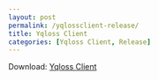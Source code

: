```yaml
---
layout: post
permalink: /yqlossclient-release/
title: Yqloss Client
categories: [Yqloss Client, Release]
---
```


Download: [Yqloss Client](https://client.yqloss.net/)
